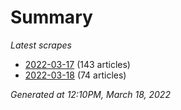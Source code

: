 # Summary
*Latest scrapes*
* [2022-03-17](https://github.com/nuuuwan/news_lk/blob/data/news_lk.2022-03-17.json) (143 articles)
* [2022-03-18](https://github.com/nuuuwan/news_lk/blob/data/news_lk.2022-03-18.json) (74 articles)

*Generated at 12:10PM, March 18, 2022*